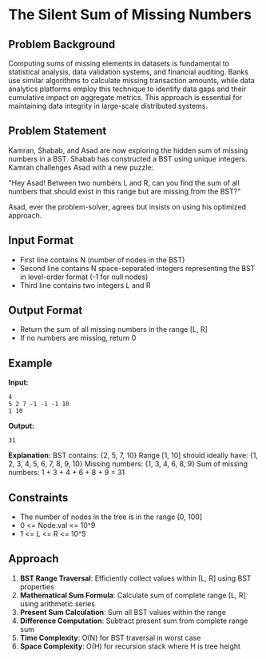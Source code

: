 # The Silent Sum of Missing Numbers

## Problem Background
Computing sums of missing elements in datasets is fundamental to statistical analysis, data validation systems, and financial auditing. Banks use similar algorithms to calculate missing transaction amounts, while data analytics platforms employ this technique to identify data gaps and their cumulative impact on aggregate metrics. This approach is essential for maintaining data integrity in large-scale distributed systems.

## Problem Statement
Kamran, Shabab, and Asad are now exploring the hidden sum of missing numbers in a BST. Shabab has constructed a BST using unique integers. Kamran challenges Asad with a new puzzle:

"Hey Asad! Between two numbers L and R, can you find the sum of all numbers that should exist in this range but are missing from the BST?"

Asad, ever the problem-solver, agrees but insists on using his optimized approach.

## Input Format
* First line contains N (number of nodes in the BST)
* Second line contains N space-separated integers representing the BST in level-order format (-1 for null nodes)
* Third line contains two integers L and R

## Output Format
* Return the sum of all missing numbers in the range [L, R]
* If no numbers are missing, return 0

## Example
**Input:**
```
4
5 2 7 -1 -1 -1 10
1 10
```

**Output:**
```
31
```

**Explanation:**
BST contains: {2, 5, 7, 10}
Range [1, 10] should ideally have: {1, 2, 3, 4, 5, 6, 7, 8, 9, 10}
Missing numbers: {1, 3, 4, 6, 8, 9}
Sum of missing numbers: 1 + 3 + 4 + 6 + 8 + 9 = 31

## Constraints
* The number of nodes in the tree is in the range [0, 100]
* 0 <= Node.val <= 10^9
* 1 <= L <= R <= 10^5

## Approach
1. **BST Range Traversal**: Efficiently collect values within [L, R] using BST properties
2. **Mathematical Sum Formula**: Calculate sum of complete range [L, R] using arithmetic series
3. **Present Sum Calculation**: Sum all BST values within the range
4. **Difference Computation**: Subtract present sum from complete range sum
5. **Time Complexity**: O(N) for BST traversal in worst case
6. **Space Complexity**: O(H) for recursion stack where H is tree height